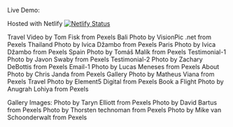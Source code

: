 Live Demo:

Hosted with Netlify
[![Netlify Status](https://api.netlify.com/api/v1/badges/82921e42-3407-46f9-9d34-a7924318b3d0/deploy-status)](https://app.netlify.com/sites/travel-website-v2/deploys)

Travel Video by Tom Fisk from Pexels
Bali Photo by VisionPic .net from Pexels
Thailand Photo by Ivica Džambo from Pexels
Paris Photo by Ivica Džambo from Pexels
Spain Photo by Tomáš Malík from Pexels
Testimonial-1 Photo by Javon Swaby from Pexels
Testimonial-2 Photo by Zachary DeBottis from Pexels
Email-1 Photo by Lucas Meneses from Pexels
About Photo by Chris Janda from Pexels
Gallery Photo by Matheus Viana from Pexels
Travel Photo by Element5 Digital from Pexels
Book a Flight Photo by Anugrah Lohiya from Pexels

Gallery Images:
Photo by Taryn Elliott from Pexels
Photo by David Bartus from Pexels
Photo by Thorsten technoman from Pexels
Photo by Mike van Schoonderwalt from Pexels
